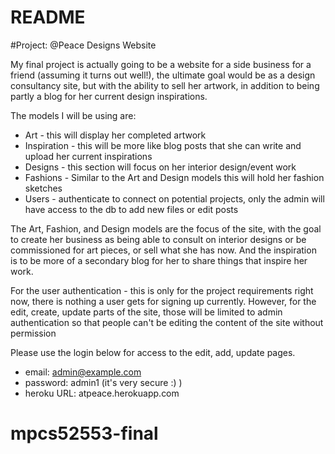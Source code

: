 # README

#Project: @Peace Designs Website

My final project is actually going to be a website for a side business for a friend (assuming it turns out well!), the ultimate goal would be as a design consultancy site, but with the ability to sell her artwork, in addition to being partly a blog for her current design inspirations.

The models I will be using are:

- Art - this will display her completed artwork
- Inspiration - this will be more like blog posts that she can write and upload her current inspirations
- Designs - this section will focus on her interior design/event work
- Fashions - Similar to the Art and Design models this will hold her fashion sketches
- Users - authenticate to connect on potential projects, only the admin will have access to the db to add new files or edit posts

The Art, Fashion, and Design models are the focus of the site, with the goal to create her business as being able to consult on interior designs or be commissioned for art pieces, or sell what she has now. And the inspiration is to be more of a secondary blog for her to share things that inspire her work.

For the user authentication - this is only for the project requirements right now, there is nothing a user gets for signing up currently. However, for the edit, create, update parts of the site, those will be limited to admin authentication so that people can't be editing the content of the site without permission

Please use the login below for access to the edit, add, update pages.
- email: admin@example.com
- password: admin1 (it's very secure :) )
- heroku URL: atpeace.herokuapp.com
# mpcs52553-final
